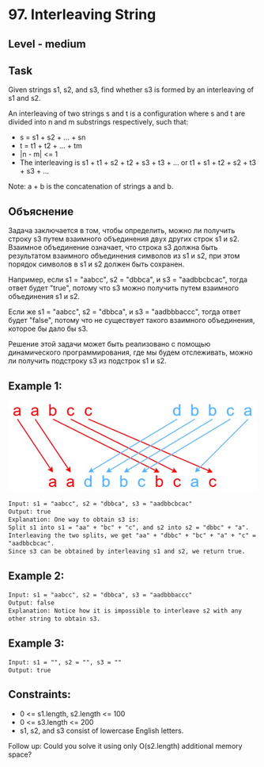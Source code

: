 # 97. Interleaving String


## Level - medium


## Task
Given strings s1, s2, and s3, find whether s3 is formed by an interleaving of s1 and s2.

An interleaving of two strings s and t is a configuration where s and t are divided into n and m
substrings respectively, such that:
- s = s1 + s2 + ... + sn
- t = t1 + t2 + ... + tm
- |n - m| <= 1
- The interleaving is s1 + t1 + s2 + t2 + s3 + t3 + ... or t1 + s1 + t2 + s2 + t3 + s3 + ...

Note: a + b is the concatenation of strings a and b.


## Объяснение
Задача заключается в том, чтобы определить, можно ли получить строку s3 путем взаимного объединения двух других строк s1 и s2. 
Взаимное объединение означает, что строка s3 должна быть результатом взаимного объединения символов из s1 и s2, 
при этом порядок символов в s1 и s2 должен быть сохранен.

Например, если s1 = "aabcc", s2 = "dbbca", и s3 = "aadbbcbcac", тогда ответ будет "true", 
потому что s3 можно получить путем взаимного объединения s1 и s2.

Если же s1 = "aabcc", s2 = "dbbca", и s3 = "aadbbbaccc", тогда ответ будет "false", 
потому что не существует такого взаимного объединения, которое бы дало бы s3.

Решение этой задачи может быть реализовано с помощью динамического программирования, где мы будем отслеживать, 
можно ли получить подстроку s3 из подстрок s1 и s2.


## Example 1:
![img.png](img.png)
````
Input: s1 = "aabcc", s2 = "dbbca", s3 = "aadbbcbcac"
Output: true
Explanation: One way to obtain s3 is:
Split s1 into s1 = "aa" + "bc" + "c", and s2 into s2 = "dbbc" + "a".
Interleaving the two splits, we get "aa" + "dbbc" + "bc" + "a" + "c" = "aadbbcbcac".
Since s3 can be obtained by interleaving s1 and s2, we return true.
````


## Example 2:
````
Input: s1 = "aabcc", s2 = "dbbca", s3 = "aadbbbaccc"
Output: false
Explanation: Notice how it is impossible to interleave s2 with any other string to obtain s3.
````


## Example 3:
````
Input: s1 = "", s2 = "", s3 = ""
Output: true
````


## Constraints:
- 0 <= s1.length, s2.length <= 100
- 0 <= s3.length <= 200
- s1, s2, and s3 consist of lowercase English letters.

Follow up: Could you solve it using only O(s2.length) additional memory space?